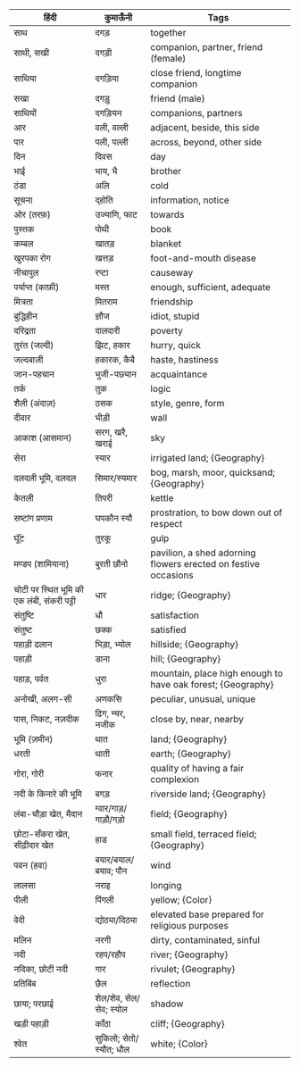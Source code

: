 हिंदी | कुमाऊँनी | Tags 
--- | --- | --- 
साथ | दगड़ | together
साथी, सखी | दगड़ी | companion, partner, friend (female)
साथिया | दगड़िया | close friend, longtime companion
सखा | दगड़ु | friend (male)
साथियों | दगड़ियन | companions, partners
आर | वली, वल्ली | adjacent, beside, this side
पार | पली, पल्ली | across, beyond, other side
दिन | दिवस | day
भाई | भाय, भै | brother
ठंडा | अलि | cold
सूचना | द्होति | information, notice
ओर (तरफ़) | उज्याणि, फाट | towards
पुस्तक | पोथी | book
कम्बल | खातड़ | blanket
खुरपका रोग | खत्तड़ | foot-and-mouth disease
नीचापुल | रप्टा | causeway
पर्याप्त (काफ़ी) | मस्त | enough, sufficient, adequate
मित्रता | मितराम | friendship
बुद्धिहीन | ज्ञौज | idiot, stupid
दरिद्रता | दालदारी | poverty
तुरंत (जल्दी) | झिट, हकार | hurry, quick
जल्दबाज़ी | हकारक, कैबै | haste, hastiness
जान-पहचान | भुजी-पछ्यान | acquaintance
तर्क | तुक | logic
शैली (अंदाज़) | ठसक | style, genre, form
दीवार | भीड़ी | wall
आकाश (आसमान) | सरग, खरै, खराई | sky
सेरा | स्यार | irrigated land; {Geography}
दलदली भूमि, दलदल | सिमार/स्यमार | bog, marsh, moor, quicksand; {Geography}
केतली | तिपरी | kettle
सष्टांग प्रणाम | घपकौन स्यौ | prostration, to bow down out of respect
घूॅंट | तुरकू | gulp
मण्डप (शामियाना) | बुरती छौनो | pavilion, a shed adorning flowers erected on festive occasions
चोटी पर स्थित भूमि की एक लंबी, संकरी पट्टी | धार | ridge; {Geography}
संतुष्टि | धौ | satisfaction
संतुष्ट | छक्क | satisfied
पहाड़ी ढलान | भिड़ा, भ्योल | hillside; {Geography}
पहाड़ी | डाना | hill; {Geography}
पहाड़, पर्वत | धुरा | mountain, place high enough to have oak forest; {Geography}
अनोखी, अलग-सी | अणकसि | peculiar, unusual, unique
पास, निकट, नज़दीक | ढिग, न्यर, नजीक | close by, near, nearby
भूमि (ज़मीन) | थात | land; {Geography}
धरती | थाती | earth; {Geography}
गोरा, गोरी | फनार | quality of having a fair complexion
नदी के किनारे की भूमि | बगड़ | riverside land; {Geography}
लंबा-चौड़ा खेत, मैदान | ग्वार/गाड़/गाड़ौ/गड़ो | field; {Geography}
छोटा-सँकरा खेत, सीढ़ीदार खेत | हाड | small field, terraced field; {Geography}
पवन (हवा) | बयार/बयाल/बयाव; पौन | wind
लालसा | नराइ | longing
पीली | पिंगली | yellow; {Color}
वेदी | द्योठ्या/दिठ्या | elevated base prepared for religious purposes
मलिन | नरगी | dirty, contaminated, sinful
नदी | रहप/रहौप | river; {Geography}
नदिका, छोटी नदी | गार | rivulet; {Geography}
प्रतिबिंब | छैल | reflection
छाया; परछाई | शेल/शेव, सेल/सेव; स्योल | shadow
खड़ी पहाड़ी | काँठा | cliff; {Geography}
श्वेत | सुकिलो; सेतो/स्यौत; धौल | white; {Color}